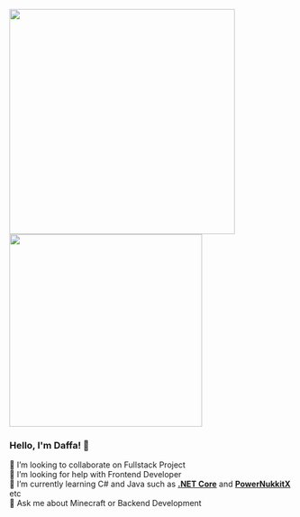 <p align="start">
  <img src="https://github-readme-stats-pixelwhizs-projects.vercel.app/api?username=pixelwhiz&theme=darcula&hide_border=true&include_all_commits=true&count_private=true&show_icons=true" width="400" />
  <img src="https://github-readme-stats-sigma-five.vercel.app/api/top-langs?username=pixelwhiz&theme=darcula&show_icons=true&hide_border=true&locale=en&layout=compact" width="342" />
</p>

### Hello, I'm Daffa! 👋

👯 I’m looking to collaborate on Fullstack Project  
🤝 I’m looking for help with Frontend Developer  
🌱 I’m currently learning C# and Java such as [**.NET Core**](https://github.com/dotnet/core) and [**PowerNukkitX**](https://github.com/PowerNukkitX/PowerNukkitX) etc  
💬 Ask me about Minecraft or Backend Development

